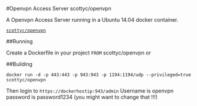 #Openvpn Access Server
scottyc/openvpn

A Openvpn Access Server running in a Ubuntu 14.04 docker container.

[`scottyc/openvpn`](https://registry.hub.docker.com/u/scottyc/openvpn/)

##Running

Create a Dockerfile in your project ```FROM``` scottyc/openvpn or

##Building
```
docker run -d -p 443:443 -p 943:943 -p 1194:1194/udp --privileged=true scottyc/openvpn

```
Then login to ```https://dockerhostip:943/admin```
Username is openvpn password is password1234 (you might want to change that !!!)